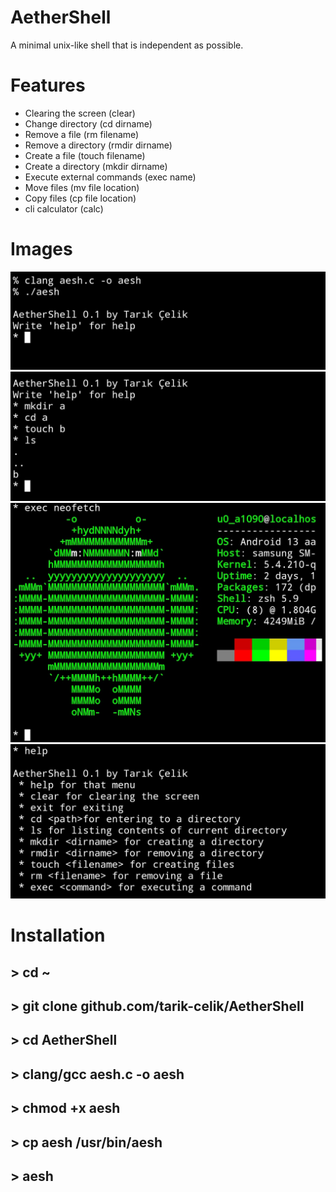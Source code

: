 # AetherShell

A minimal unix-like shell
that is independent as possible.

# Features

* Clearing the screen (clear)
* Change directory (cd dirname)
* Remove a file (rm filename)
* Remove a directory (rmdir dirname)
* Create a file (touch filename)
* Create a directory (mkdir dirname)
* Execute external commands (exec name)
* Move files (mv file location)
* Copy files (cp file location)
* cli calculator (calc)

 # Images

![alt image](https://github.com/tarik-celik/AetherShell/blob/main/Screenshot_20231219_093735_Termux.jpg)
![alt image](https://github.com/tarik-celik/AetherShell/blob/main/Screenshot_20231219_093750_Termux.jpg)
![alt image](https://github.com/tarik-celik/AetherShell/blob/main/Screenshot_20231219_093757_Termux.jpg)
![alt image](https://github.com/tarik-celik/AetherShell/blob/main/Screenshot_20231219_093809_Termux.jpg)

# Installation

## > cd ~
## > git clone github.com/tarik-celik/AetherShell
## > cd AetherShell
## > clang/gcc aesh.c -o aesh
## > chmod +x aesh
## > cp aesh /usr/bin/aesh
## > aesh
